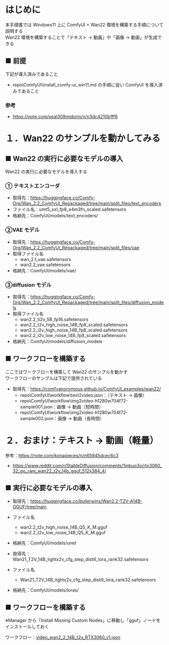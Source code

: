 # はじめに

本手順書では Windows11 上に ComfyUI × Wan22 環境を構築する手順について説明する  
Wan22 環境を構築することで「テキスト → 動画」や「画像 → 動画」が生成できる

## ■ 前提

下記が導入済みであること

- repo\ComfyUI\install_comfy-ui_win11.md の手順に従い ComfyUI を導入済みであること

### 参考

- https://note.com/seal309midorin/n/n3dc4210b1ff6

# １．Wan22 のサンプルを動かしてみる

## ■ Wan22 の実行に必要なモデルの導入

Wan22 の実行に必要なモデルを導入する

### ① テキストエンコーダ

- 取得先：https://huggingface.co/Comfy-Org/Wan_2.2_ComfyUI_Repackaged/tree/main/split_files/text_encoders
- ファイル名：umt5_xxl_fp8_e4m3fn_scaled.safetensors
- 格納先：ComfyUI/models/text_encoders/

### ②VAE モデル

- 取得先：https://huggingface.co/Comfy-Org/Wan_2.2_ComfyUI_Repackaged/tree/main/split_files/vae
- 取得ファイル名
  - wan_2.1_vae.safetensors
  - wan2.2_vae.safetensors
- 格納先：ComfyUI/models/vae/

### ③diffusion モデル

- 取得先：https://huggingface.co/Comfy-Org/Wan_2.2_ComfyUI_Repackaged/tree/main/split_files/diffusion_models
- 取得ファイル名
  - wan2.2_ti2v_5B_fp16.safetensors
  - wan2.2_t2v_high_noise_14B_fp8_scaled.safetensors
  - wan2.2_i2v_high_noise_14B_fp8_scaled.safetensors
  - wan2.2_i2v_low_noise_14B_fp8_scaled.safetensors
- 格納先：ComfyUI/models/diffusion_models

## ■ ワークフローを構築する

ここではワークフローを構築して Wan22 のサンプルを動かす  
ワークフローのサンプルは下記で提供されている

- 取得先：https://comfyanonymous.github.io/ComfyUI_examples/wan22/
  - repo\ComfyUI\workflow\text2video.json：（テキスト → 画像）
  - repo\ComfyUI\workflow\img2video-h1280w704f72-sample001.json：画像 → 動画（短時間）
  - repo\ComfyUI\workflow\img2video-h1280w704f72-sample002.json：画像 → 動画（長時間）

# ２．おまけ：テキスト → 動画（軽量）

参考：https://note.com/konapieces/n/n65945dcec6c3

- https://www.reddit.com/r/StableDiffusion/comments/1mbuo3o/rtx3060_32_go_ram_wan22_t2v_14b_gguf_512x384_4/

## ■ 実行に必要なモデルの導入

- 取得先：https://huggingface.co/bullerwins/Wan2.2-T2V-A14B-GGUF/tree/main
- ファイル名
  - wan2.2_t2v_high_noise_14B_Q5_K_M.gguf
  - wan2.2_t2v_low_noise_14B_Q5_K_M.gguf
- 格納先：ComfyUI/models/unet

- 取得先：Wan21_T2V_14B_lightx2v_cfg_step_distill_lora_rank32.safetensors
- ファイル名
  - Wan21_T2V_14B_lightx2v_cfg_step_distill_lora_rank32.safetensors
- 格納先：ComfyUI/models/loras/

## ■ ワークフローを構築する

※Manager から「Install Missing Custom Nodes」に移動し「gguf」ノードをインストールしておく

ワークフロー：[video_wan2_2_14B_t2v_RTX3060_v1.json](https://github.com/HerrDehy/SharePublic/blob/main/video_wan2_2_14B_t2v_RTX3060_v1.json)
